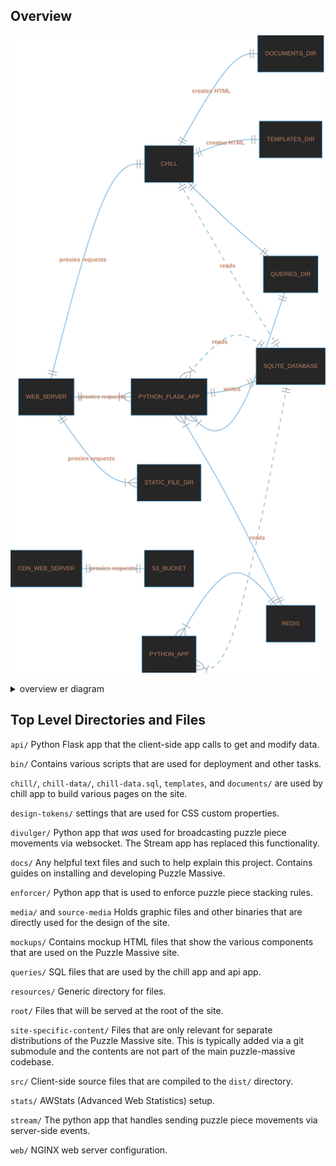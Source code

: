 ## Overview

![Overview chart](./index-1.md.svg)

<details>
<summary>overview er diagram</summary>

```mermaid
erDiagram
  WEB_SERVER ||--|{ STATIC_FILE_DIR : "proxies requests"
  WEB_SERVER ||--|{ PYTHON_FLASK_APP : "proxies requests"
  WEB_SERVER ||--|| CHILL : "proxies requests"
  CDN_WEB_SERVER ||--|| S3_BUCKET : "proxies requests"
  PYTHON_FLASK_APP }|--|| REDIS : ""
  PYTHON_FLASK_APP }|--|| QUERIES_DIR : ""
  PYTHON_FLASK_APP ||--|| SQLITE_DATABASE : "writes"
  PYTHON_FLASK_APP }|..|| SQLITE_DATABASE : "reads"
  PYTHON_APP }|..|| SQLITE_DATABASE : "reads"
  PYTHON_APP }|--|| REDIS : ""
  CHILL ||..|| SQLITE_DATABASE : "reads"
  CHILL ||--|| QUERIES_DIR : ""
  CHILL ||--|| TEMPLATES_DIR : "creates HTML"
  CHILL ||--|| DOCUMENTS_DIR : "creates HTML"
```

<!-- Too much detail...
CHILL ||..|| SQLITE_DATABASE : "reads from"
CHILL ||..|| QUERIES_DIRECTORY : "uses"
CHILL ||..|| TEMPLATES_DIRECTORY : "uses"
CHILL ||..|| DOCUMENTS_DIRECTORY : "uses"

NGINX_WEB_SERVER**LEGACY_CACHE ||--|| LEGACY_CACHE_NGINX_CONF : "uses configuration file"
NGINX_WEB_SERVER**LEGACY_CACHE ||--|| CACHE_DIR : "Stores responses in a cache directory"
NGINX_WEB_SERVER**LEGACY_CACHE ||--|| NGINX_WEB_SERVER**LEGACY_ORIGIN : "Proxies requests to"
NGINX_WEB_SERVER**LEGACY_ORIGIN ||--|| ROUTE_NEWAPI : "Defines"
NGINX_WEB_SERVER**LEGACY_ORIGIN ||--|| ROUTE_CHILL : "Defines"
ROUTE_CHILL ||--|| CHILL : "Proxies requests to"
-->

</details>

## Top Level Directories and Files

`api/` Python Flask app that the client-side app calls to get and modify data.

`bin/` Contains various scripts that are used for deployment and other tasks.

`chill/`, `chill-data/`, `chill-data.sql`, `templates`, and `documents/` are
used by chill app to build various pages on the site.

`design-tokens/` settings that are used for CSS custom properties.

`divulger/` Python app that _was_ used for broadcasting puzzle piece movements via
websocket. The Stream app has replaced this functionality.

`docs/` Any helpful text files and such to help explain this project. Contains
guides on installing and developing Puzzle Massive.

`enforcer/` Python app that is used to enforce puzzle piece stacking rules.

`media/` and `source-media` Holds graphic files and other binaries that are directly used for the
design of the site.

`mockups/` Contains mockup HTML files that show the various components that are
used on the Puzzle Massive site.

`queries/` SQL files that are used by the chill app and api app.

`resources/` Generic directory for files.

`root/` Files that will be served at the root of the site.

`site-specific-content/` Files that are only relevant for separate distributions
of the Puzzle Massive site. This is typically added via a git submodule and the
contents are not part of the main puzzle-massive codebase.

`src/` Client-side source files that are compiled to the `dist/` directory.

`stats/` AWStats (Advanced Web Statistics) setup.

`stream/` The python app that handles sending puzzle piece movements via
server-side events.

`web/` NGINX web server configuration.
